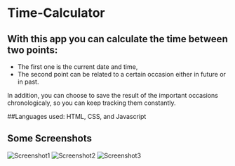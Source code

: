 # Time-Calculator

## With this app you can calculate the time between two points: 
- The first one is the current date and time,
- The second point can be related to a certain occasion either in future or in past.

In addition, you can choose to save the result of the important occasions chronologicaly, so you can keep tracking them constantly.

##Languages used:
HTML, CSS, and Javascript

## Some Screenshots
![Screenshot1](https://user-images.githubusercontent.com/93922346/178251439-259e0626-64b7-494f-b1e4-4f29f4224ec5.JPG)
![Screenshot2](https://user-images.githubusercontent.com/93922346/178251466-610394b8-3405-44bd-8eb8-22d200b63deb.JPG)
![Screenshot3](https://user-images.githubusercontent.com/93922346/178251474-f35e19a8-aa86-40e3-9aa6-96bb575bc814.JPG)
